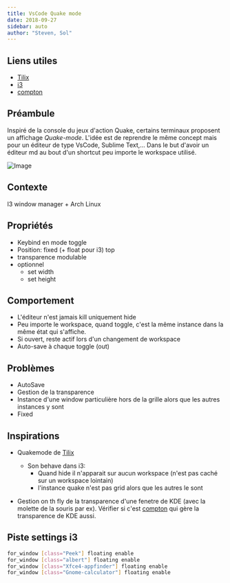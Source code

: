 ```yaml
---
title: VsCode Quake mode
date: 2018-09-27
sidebar: auto
author: "Steven, Sol"
---
```


## Liens utiles
* [Tilix](https://github.com/gnunn1/tilix)
* [i3](https://i3wm.org/docs/)
* [compton](https://wiki.archlinux.org/index.php/compton)

## Préambule

Inspiré de la console du jeux d'action Quake, certains terminaux proposent un affichage *Quake-mode*. L'idée est de reprendre le même concept mais pour un éditeur de type VsCode, Sublime Text,... Dans le but d'avoir un éditeur md au bout d'un shortcut peu importe le workspace utilisé.

![Image](https://i.imgur.com/UpW1yXs.png)


## Contexte
I3 window manager + Arch Linux

## Propriétés
* Keybind en mode toggle
* Position: fixed (+ float pour i3) top
* transparence modulable
* optionnel
  * set width
  * set height

## Comportement
* L'éditeur n'est jamais kill uniquement hide
* Peu importe le workspace, quand toggle, c'est la même instance dans la même état qui s'affiche.
* Si ouvert, reste actif lors d'un changement de workspace
* Auto-save à chaque toggle (out)

## Problèmes
* AutoSave
* Gestion de la transparence
* Instance d'une window particulière hors de la grille alors que les autres instances y sont
* Fixed

## Inspirations
* Quakemode de [Tilix](https://github.com/gnunn1/tilix)
  * Son behave dans i3:
    * Quand hide il n'apparait sur aucun workspace (n'est pas caché sur un workspace lointain)
    * l'instance quake n'est pas grid alors que les autres le sont

* Gestion on th fly de la transparence d'une fenetre de KDE (avec la molette de la souris par ex). Vérifier si c'est [compton](https://wiki.archlinux.org/index.php/compton) qui gère la transparence de KDE aussi.

## Piste settings i3
```sh
for_window [class="Peek"] floating enable
for_window [class="albert"] floating enable
for_window [class="Xfce4-appfinder"] floating enable
for_window [class="Gnome-calculator"] floating enable
```
